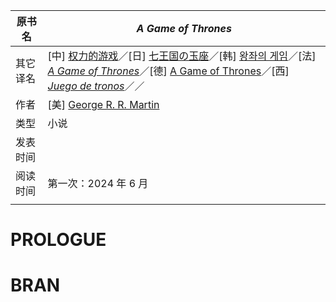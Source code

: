 | 原书名   | *A Game of Thrones*                                          |
| -------- | ------------------------------------------------------------ |
| 其它译名 | [中] [权力的游戏](https://zh.wikipedia.org/wiki/%E6%9D%83%E5%8A%9B%E7%9A%84%E6%B8%B8%E6%88%8F_(%E5%B0%8F%E8%AF%B4))／[日] [七王国の玉座](https://ja.wikipedia.org/wiki/%E4%B8%83%E7%8E%8B%E5%9B%BD%E3%81%AE%E7%8E%89%E5%BA%A7)／[韩] [왕좌의 게임](https://ko.wikipedia.org/wiki/%EC%99%95%EC%A2%8C%EC%9D%98_%EA%B2%8C%EC%9E%84)／[法] *[A Game of Thrones](https://fr.wikipedia.org/wiki/A_Game_of_Thrones)*／[德] [A Game of Thrones](https://de.wikipedia.org/wiki/A_Game_of_Thrones)／[西] [*Juego de tronos*](https://es.wikipedia.org/wiki/Juego_de_tronos)／／ |
| 作者     | [美] [George R. R. Martin](https://georgerrmartin.com/)      |
| 类型     | 小说                                                         |
| 发表时间 |                                                              |
| 阅读时间 | 第一次：2024 年 6 月                                         |
|          |                                                              |



# PROLOGUE



# BRAN

